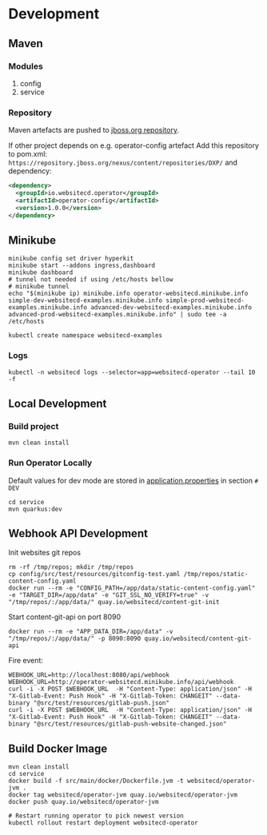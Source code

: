 # Development

## Maven

### Modules
1. config
2. service

### Repository

Maven artefacts are pushed to [jboss.org repository](https://repository.jboss.org/nexus/#nexus-search;quick~io.websitecd).

If other project depends on e.g. operator-config artefact
Add this repository to pom.xml: `https://repository.jboss.org/nexus/content/repositories/DXP/` and dependency:
```xml
<dependency>
  <groupId>io.websitecd.operator</groupId>
  <artifactId>operator-config</artifactId>
  <version>1.0.0</version>
</dependency>
```

## Minikube

```shell
minikube config set driver hyperkit
minikube start --addons ingress,dashboard
minikube dashboard
# tunnel not needed if using /etc/hosts bellow
# minikube tunnel
echo "$(minikube ip) minikube.info operator-websitecd.minikube.info simple-dev-websitecd-examples.minikube.info simple-prod-websitecd-examples.minikube.info advanced-dev-websitecd-examples.minikube.info advanced-prod-websitecd-examples.minikube.info" | sudo tee -a /etc/hosts

kubectl create namespace websitecd-examples
```

### Logs

```shell
kubectl -n websitecd logs --selector=app=websitecd-operator --tail 10 -f
```

## Local Development

### Build project

```shell
mvn clean install
```

### Run Operator Locally
Default values for dev mode are stored in [application.properties](../service/src/main/resources/application.properties)
in section `# DEV`

```shell
cd service
mvn quarkus:dev
```

## Webhook API Development

Init websites git repos

```shell
rm -rf /tmp/repos; mkdir /tmp/repos
cp config/src/test/resources/gitconfig-test.yaml /tmp/repos/static-content-config.yaml
docker run --rm -e "CONFIG_PATH=/app/data/static-content-config.yaml" -e "TARGET_DIR=/app/data" -e "GIT_SSL_NO_VERIFY=true" -v "/tmp/repos/:/app/data/" quay.io/websitecd/content-git-init
```

Start content-git-api on port 8090

```shell
docker run --rm -e "APP_DATA_DIR=/app/data" -v "/tmp/repos/:/app/data/" -p 8090:8090 quay.io/websitecd/content-git-api
```

Fire event:

```shell
WEBHOOK_URL=http://localhost:8080/api/webhook
WEBHOOK_URL=http://operator-websitecd.minikube.info/api/webhook
curl -i -X POST $WEBHOOK_URL  -H "Content-Type: application/json" -H "X-Gitlab-Event: Push Hook" -H "X-Gitlab-Token: CHANGEIT" --data-binary "@src/test/resources/gitlab-push.json" 
curl -i -X POST $WEBHOOK_URL  -H "Content-Type: application/json" -H "X-Gitlab-Event: Push Hook" -H "X-Gitlab-Token: CHANGEIT" --data-binary "@src/test/resources/gitlab-push-website-changed.json" 
```


## Build Docker Image

```shell
mvn clean install
cd service
docker build -f src/main/docker/Dockerfile.jvm -t websitecd/operator-jvm .
docker tag websitecd/operator-jvm quay.io/websitecd/operator-jvm
docker push quay.io/websitecd/operator-jvm

# Restart running operator to pick newest version
kubectl rollout restart deployment websitecd-operator
```
